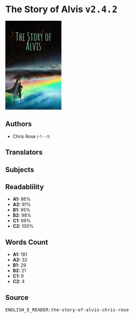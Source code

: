 # The Story of Alvis <kbd>v2.4.2</kbd>

![](./cover.medium.jpg "")

## Authors


 - Chris Rose <small>(-1 - -1)</small>

## Translators



## Subjects



## Readablility


 - **A1:** 86%
 - **A2:** 91%
 - **B1:** 95%
 - **B2:** 98%
 - **C1:** 99%
 - **C2:** 100%

## Words Count


 - **A1:** 181
 - **A2:** 32
 - **B1:** 29
 - **B2:** 21
 - **C1:** 9
 - **C2:** 4

## Source


<kbd>ENGLISH_E_READER:the-story-of-alvis-chris-rose</kbd>

